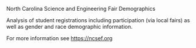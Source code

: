 North Carolina Science and Engineering Fair Demographics

Analysis of student registrations including participation (via local fairs) as well as gender and race demographic information.

For more information see https://ncsef.org
